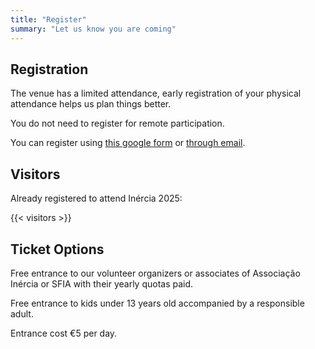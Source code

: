 ```yaml
---
title: "Register"
summary: "Let us know you are coming"
---
```


## Registration

The venue has a limited attendance, early registration of your physical attendance helps us plan things better.

You do not need to register for remote participation.

You can register using [this google form](https://forms.gle/JaWHKEY1zUMBJxWp7) or [through email](mailto:info@inercia.pt&subject=Inércia%202025).

## Visitors

Already registered to attend Inércia 2025:

{{< visitors >}}

## Ticket Options

Free entrance to our volunteer organizers or associates of Associação Inércia or SFIA with their yearly quotas paid.

Free entrance to kids under 13 years old accompanied by a responsible adult.

Entrance cost €5 per day.
